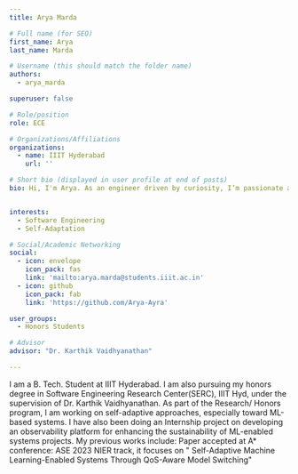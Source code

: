 ```yaml
---
title: Arya Marda

# Full name (for SEO)
first_name: Arya
last_name: Marda

# Username (this should match the folder name)
authors:
  - arya_marda

superuser: false

# Role/position
role: ECE

# Organizations/Affiliations
organizations:
  - name: IIIT Hyderabad
    url: ''

# Short bio (displayed in user profile at end of posts)
bio: Hi, I'm Arya. As an engineer driven by curiosity, I’m passionate about building software and tools that solve real-world problems. My interests span from the intricacies of OS-level coding to exploring the fascinating world of AI and ML technologies.


interests:
  - Software Engineering
  - Self-Adaptation

# Social/Academic Networking
social:
  - icon: envelope
    icon_pack: fas
    link: 'mailto:arya.marda@students.iiit.ac.in'
  - icon: github
    icon_pack: fab
    link: 'https://github.com/Arya-Ayra'

user_groups:
  - Honors Students

# Advisor
advisor: "Dr. Karthik Vaidhyanathan"

---
```


I am a B. Tech. Student at IIIT Hyderabad. I am also pursuing my honors degree in Software Engineering Research Center(SERC), IIIT Hyd, under the supervision of Dr. Karthik Vaidhyanathan. As part of the Research/ Honors program, I am working on self-adaptive approaches, especially toward ML-based systems. I have also been doing an Internship project on developing an observability platform for enhancing the sustainability of ML-enabled systems projects. My previous works include: Paper accepted at A* conference: ASE 2023 NIER track, it focuses on " Self-Adaptive Machine Learning-Enabled Systems Through QoS-Aware Model Switching"
